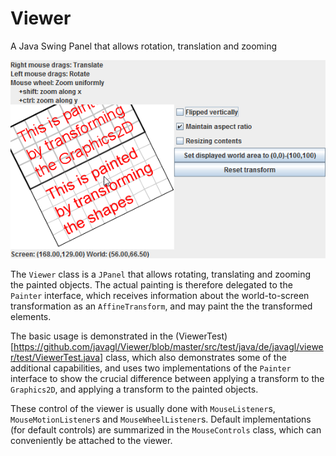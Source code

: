 # Viewer
A Java Swing Panel that allows rotation, translation and zooming

![ViewerScreenshot01.png](/screenshots/ViewerScreenshot01.png)

The `Viewer` class is a `JPanel` that allows rotating, 
translating and zooming the painted objects. The actual
painting is therefore delegated to the `Painter` interface,
which receives information about the world-to-screen 
transformation as an `AffineTransform`, and may paint the
the transformed elements.

The basic usage is demonstrated in the 
(ViewerTest)[https://github.com/javagl/Viewer/blob/master/src/test/java/de/javagl/viewer/test/ViewerTest.java]
class, which also demonstrates some of the additional 
capabilities, and uses two implementations of the 
`Painter` interface to show the crucial difference between
applying a transform to the `Graphics2D`, and applying
a transform to the painted objects.

These control of the viewer is usually done with `MouseListener`s,
`MouseMotionListener`s and `MouseWheelListener`s. Default 
implementations (for default controls) are summarized in the
`MouseControls` class, which can conveniently be attached to
the viewer. 



